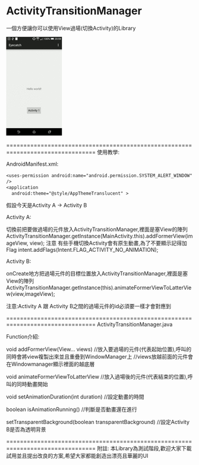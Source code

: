 # ActivityTransitionManager
一個方便讓你可以使用View過場(切換Activity)的Library

![Screenshot](https://raw.githubusercontent.com/guodong1111/ActivityTransitionManager/master/image/temp-150-91075853.gif)

================================================================================
使用教學:

AndroidManifest.xml:

    <uses-permission android:name="android.permission.SYSTEM_ALERT_WINDOW" />
    <application  
      android:theme="@style/AppThemeTranslucent" >


假設今天是Activity A -> Activity B

Activity A:

  切換前把要做過場的元件放入ActivityTransitionManager,裡面是塞View的陣列
  ActivityTransitionManager.getInstance(MainActivity.this).addFormerView(imageView, view);
注意  有些手機切換Activity會有原生動畫,為了不要顯示記得加Flag
  intent.addFlags(Intent.FLAG_ACTIVITY_NO_ANIMATION);
  
Activity B:

  onCreate地方把過場元件的目標位置放入ActivityTransitionManager,裡面是塞View的陣列
  ActivityTransitionManager.getInstance(this).animateFormerViewToLatterView(view,imageView);


注意:Activity A 跟 Activity B之間的過場元件的id必須要一樣才會對應到


================================================================================
ActivityTransitionManager.java 

Function介紹:

  void addFormerView(View... views)  //放入要過場的元件(代表起始位置),呼叫的同時會將view複製出來並且重疊到WindowManager上
                                        //views放越前面的元件會在Windowmanager顯示裡面的越底層
  
  void animateFormerViewToLatterView //放入過場後的元件(代表結束的位置),呼叫的同時動畫開始
  
  void setAnimationDuration(int duration)  //設定動畫的時間
  
  boolean isAnimationRunning()  //判斷是否動畫還在進行
  
  setTransparentBackground(boolean transparentBackground) //設定Activity B是否為透明背景
  
  
================================================================================
附註:
  本Library為測試階段,歡迎大家下載試用並且提出改良的方案,希望大家都能創造出漂亮且華麗的UI
  
  
